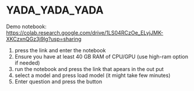 # YADA_YADA_YADA
Demo notebook: https://colab.research.google.com/drive/1LS04RCzOe_ELyjJMK-XKCzxnQGz3j9lg?usp=sharing
1. press the link and enter the notebook
2. Ensure you have at least 40 GB RAM of CPU/GPU (use high-ram option if needed)
3. run the notebook and press the link that apears in the out put
4. select a model and press load model (it might take few minutes)
5. Enter question and press the button

